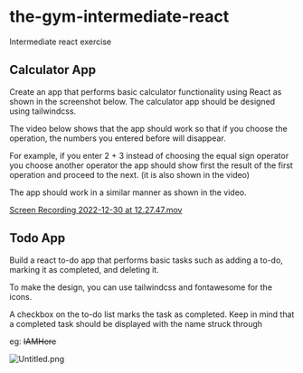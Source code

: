 # the-gym-intermediate-react
Intermediate react exercise
## **Calculator App**

Create an app that performs basic calculator functionality using React as shown in the screenshot below. The calculator app should be designed using tailwindcss.

The video below shows that the app should work so that if you choose the operation, the numbers you entered before will disappear. 

For example, if you enter 2 + 3 instead of choosing the equal sign operator you choose another operator the app should show first the result of the first operation and proceed to the next. (it is also shown in the video)

The app should work in a similar manner as shown in the video.

[Screen Recording 2022-12-30 at 12.27.47.mov](https://s3-us-west-2.amazonaws.com/secure.notion-static.com/e49ceb16-484f-4644-ae3d-8c81287dfab8/Screen_Recording_2022-12-30_at_12.27.47.mov)

## Todo App

Build a react to-do app that performs basic tasks such as adding a to-do, marking it as completed, and deleting it.

To make the design, you can use tailwindcss and fontawesome for the icons.

A checkbox on the to-do list marks the task as completed. Keep in mind that a completed task should be displayed with the name struck through

eg: ~~IAMHere~~

![Untitled.png](https://s3-us-west-2.amazonaws.com/secure.notion-static.com/16d7a862-06dc-4302-ab84-3d093c36e21f/Untitled.png)
